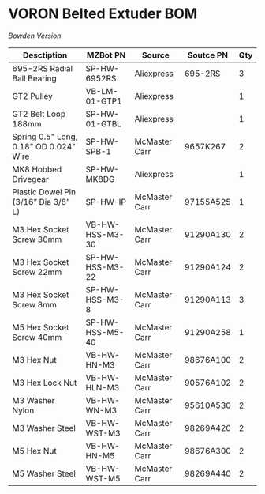# VORON Belted Extuder BOM
_Bowden Version_

| Desctiption | MZBot PN | Source | Soutce PN | Qty |
| --- | --- | --- | --- | --- |
| 695-2RS Radial Ball Bearing | SP-HW-6952RS | Aliexpress | 695-2RS | 3 |
| GT2 Pulley | VB-LM-01-GTP1 | Aliexpress |  | 1 |
| GT2 Belt Loop 188mm | SP-HW-01-GTBL | Aliexpress |  | 1 |
| Spring 0.5" Long, 0.18" OD 0.024" Wire | SP-HW-SPB-1 | McMaster Carr | 9657K267 | 2 |
| MK8 Hobbed Drivegear | SP-HW-MK8DG | Aliexpress |  | 1 |
| Plastic Dowel Pin (3/16” Dia 3/8” L) | SP-HW-IP | McMaster Carr | 97155A525 | 1 |
| M3 Hex Socket Screw 30mm | VB-HW-HSS-M3-30 | McMaster Carr | 91290A130 | 2 |
| M3 Hex Socket Screw 22mm | SP-HW-HSS-M3-22 | McMaster Carr | 91290A124 | 2 |
| M3 Hex Socket Screw 8mm | SP-HW-HSS-M3-8 | McMaster Carr | 91290A113 | 3 |
| M5 Hex Socket Screw 40mm | SP-HW-HSS-M5-40 | McMaster Carr | 91290A258 | 1 |
| M3 Hex Nut | VB-HW-HN-M3 | McMaster Carr | 98676A100 | 2 |
| M3 Hex Lock Nut | VB-HW-HLN-M3 | McMaster Carr | 90576A102 | 2 |
| M3 Washer Nylon | VB-HW-WN-M3 | McMaster Carr | 95610A530 | 2 |
| M3 Washer Steel | VB-HW-WST-M3 | McMaster Carr | 98269A420 | 2 |
| M5 Hex Nut | VB-HW-HN-M5 | McMaster Carr | 98676A300 | 2 |
| M5 Washer Steel | VB-HW-WST-M5 | McMaster Carr | 98269A440 | 2 |